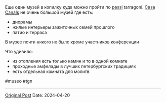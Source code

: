 Еще один музей в копилку куда можно пройти по [passi](1980.md) tarragoni. [Casa Canals](https://maps.app.goo.gl/Li3fSkopsfZnvRe4A?g_st=ic) не очень большой музей где есть:
- диорамы
- жилые интерьеры зажиточных семей прошлого
- патио и терраса

В музее почти никого не было кроме участников конференции

Что удивило: 
- из отопления есть только камин и то в одной комнате
- проходные амфелады в лучших петербургских традициях
- есть отдельная комната для молитв

 #museo #tgn

---
[Original Post](https://t.me/lev2tarragona/2116)
Date: 2024-04-20
